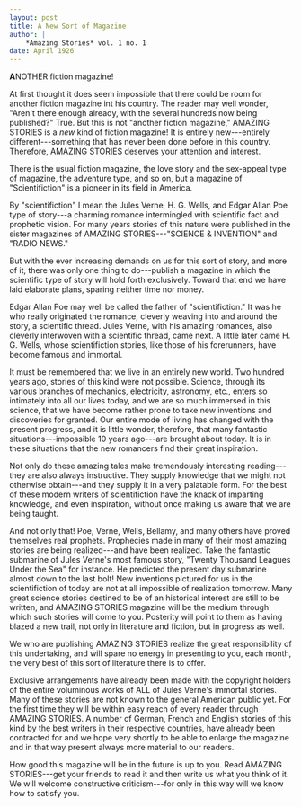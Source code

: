 ```yaml
---
layout: post
title: A New Sort of Magazine
author: |
    *Amazing Stories* vol. 1 no. 1
date: April 1926
---
```


**A**NOTHER fiction magazine!

At first thought it does seem impossible that there could be room for another fiction magazine int his country.  The reader may well wonder, "Aren't there enough already, with the several hundreds now being published?"  True.  But this is not "another fiction magazine," AMAZING STORIES is a *new* kind of fiction magazine!  It is entirely new---entirely different---something that has never been done before in this country.  Therefore, AMAZING STORIES deserves your attention and interest.

There is the usual fiction magazine, the love story and the sex-appeal type of magazine, the adventure type, and so on, but a magazine of "Scientifiction" is a pioneer in its field in America.

By "scientifiction" I mean the Jules Verne, H. G. Wells, and Edgar Allan Poe type of story---a charming romance intermingled with scientific fact and prophetic vision.  For many years stories of this nature were published in the sister magazines of AMAZING STORIES---"SCIENCE & INVENTION" and "RADIO NEWS."

But with the ever increasing demands on us for this sort of story, and more of it, there was only one thing to do---publish a magazine in which the scientific type of story will hold forth exclusively.  Toward that end we have laid elaborate plans, sparing neither time nor money.

Edgar Allan Poe may well be called the father of "scientifiction."  It was he who really originated the romance, cleverly weaving into and around the story, a scientific thread.  Jules Verne, with his amazing romances, also cleverly interwoven with a scientific thread, came next.  A little later came H. G. Wells, whose scientifiction stories, like those of his forerunners, have become famous and immortal.

It must be remembered that we live in an entirely new world.  Two hundred years ago, stories of this kind were not possible.  Science, through its various branches of mechanics, electricity, astronomy, etc., enters so intimately into all our lives today, and we are so much immersed in this science, that we have become rather prone to take new inventions and discoveries for granted.  Our entire mode of living has changed with the present progress, and it is little wonder, therefore, that many fantastic situations---impossible 10 years ago---are brought about today.  It is in these situations that the new romancers find their great inspiration.

Not only do these amazing tales make tremendously interesting reading---they are also always instructive.  They supply knowledge that we might not otherwise obtain---and they supply it in a very palatable form.  For the best of these modern writers of scientifiction have the knack of imparting knowledge, and even inspiration, without once making us aware that we are being taught.

And not only that!  Poe, Verne, Wells, Bellamy, and many others have proved themselves real prophets.  Prophecies made in many of their most amazing stories are being realized---and have been realized.  Take the fantastic submarine of Jules Verne's most famous story, "Twenty Thousand Leagues Under the Sea" for instance.  He predicted the present day submarine almost down to the last bolt!  New inventions pictured for us in the scientifiction of today are not at all impossible of realization tomorrow.  Many great science stories destined to be of an historical interest are still to be written, and AMAZING STORIES magazine will be the medium through which such stories will come to you.  Posterity will point to them as having blazed a new trail, not only in literature and fiction, but in progress as well.

We who are publishing AMAZING STORIES realize the great responsibility of this undertaking, and will spare no energy in presenting to you, each month, the very best of this sort of literature there is to offer.

Exclusive arrangements have already been made with the copyright holders of the entire voluminous works of ALL of Jules Verne's immortal stories.  Many of these stories are not known to the general American public yet.  For the first time they will be within easy reach of every reader through AMAZING STORIES.  A number of German, French and English stories of this kind by the best writers in their respective countries, have already been contracted for and we hope very shortly to be able to enlarge the magazine and in that way present always more material to our readers.

How good this magazine will be in the future is up to you.  Read AMAZING STORIES---get your friends to read it and then write us what you think of it.  We will welcome constructive criticism---for only in this way will we know how to satisfy you.